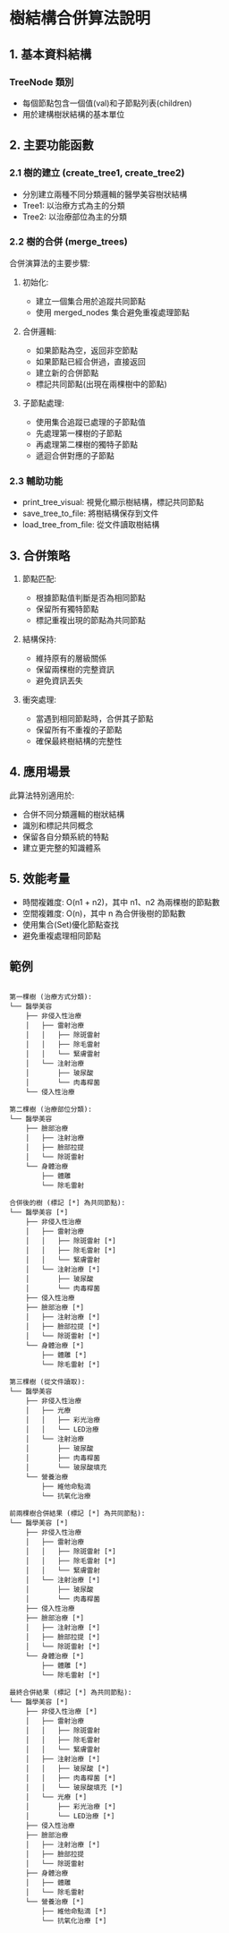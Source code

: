 # 樹結構合併算法說明

## 1. 基本資料結構

### TreeNode 類別
- 每個節點包含一個值(val)和子節點列表(children)
- 用於建構樹狀結構的基本單位

## 2. 主要功能函數

### 2.1 樹的建立 (create_tree1, create_tree2)
- 分別建立兩種不同分類邏輯的醫學美容樹狀結構
- Tree1: 以治療方式為主的分類 
- Tree2: 以治療部位為主的分類

### 2.2 樹的合併 (merge_trees)
合併演算法的主要步驟:

1. 初始化:
   - 建立一個集合用於追蹤共同節點
   - 使用 merged_nodes 集合避免重複處理節點

2. 合併邏輯:
   - 如果節點為空，返回非空節點
   - 如果節點已經合併過，直接返回
   - 建立新的合併節點
   - 標記共同節點(出現在兩棵樹中的節點)

3. 子節點處理:
   - 使用集合追蹤已處理的子節點值
   - 先處理第一棵樹的子節點
   - 再處理第二棵樹的獨特子節點
   - 遞迴合併對應的子節點

### 2.3 輔助功能
- print_tree_visual: 視覺化顯示樹結構，標記共同節點
- save_tree_to_file: 將樹結構保存到文件
- load_tree_from_file: 從文件讀取樹結構

## 3. 合併策略

1. 節點匹配:
   - 根據節點值判斷是否為相同節點
   - 保留所有獨特節點
   - 標記重複出現的節點為共同節點

2. 結構保持:
   - 維持原有的層級關係
   - 保留兩棵樹的完整資訊
   - 避免資訊丟失

3. 衝突處理:
   - 當遇到相同節點時，合併其子節點
   - 保留所有不重複的子節點
   - 確保最終樹結構的完整性

## 4. 應用場景

此算法特別適用於:
- 合併不同分類邏輯的樹狀結構
- 識別和標記共同概念
- 保留各自分類系統的特點
- 建立更完整的知識體系

## 5. 效能考量

- 時間複雜度: O(n1 + n2)，其中 n1、n2 為兩棵樹的節點數
- 空間複雜度: O(n)，其中 n 為合併後樹的節點數
- 使用集合(Set)優化節點查找
- 避免重複處理相同節點


## 範例

```

第一棵樹 (治療方式分類):
└── 醫學美容
    ├── 非侵入性治療
    │   ├── 雷射治療
    │   │   ├── 除斑雷射
    │   │   ├── 除毛雷射
    │   │   └── 緊膚雷射
    │   └── 注射治療
    │       ├── 玻尿酸
    │       └── 肉毒桿菌
    └── 侵入性治療

第二棵樹 (治療部位分類):
└── 醫學美容
    ├── 臉部治療
    │   ├── 注射治療
    │   ├── 臉部拉提
    │   └── 除斑雷射
    └── 身體治療
        ├── 體雕
        └── 除毛雷射

合併後的樹 (標記 [*] 為共同節點):
└── 醫學美容 [*]
    ├── 非侵入性治療
    │   ├── 雷射治療
    │   │   ├── 除斑雷射 [*]
    │   │   ├── 除毛雷射 [*]
    │   │   └── 緊膚雷射
    │   └── 注射治療 [*]
    │       ├── 玻尿酸
    │       └── 肉毒桿菌
    ├── 侵入性治療
    ├── 臉部治療 [*]
    │   ├── 注射治療 [*]
    │   ├── 臉部拉提 [*]
    │   └── 除斑雷射 [*]
    └── 身體治療 [*]
        ├── 體雕 [*]
        └── 除毛雷射 [*]

第三棵樹 (從文件讀取):
└── 醫學美容
    ├── 非侵入性治療
    │   ├── 光療
    │   │   ├── 彩光治療
    │   │   └── LED治療
    │   └── 注射治療
    │       ├── 玻尿酸
    │       ├── 肉毒桿菌
    │       └── 玻尿酸填充
    └── 營養治療
        ├── 維他命點滴
        └── 抗氧化治療

前兩棵樹合併結果 (標記 [*] 為共同節點):
└── 醫學美容 [*]
    ├── 非侵入性治療
    │   ├── 雷射治療
    │   │   ├── 除斑雷射 [*]
    │   │   ├── 除毛雷射 [*]
    │   │   └── 緊膚雷射
    │   └── 注射治療 [*]
    │       ├── 玻尿酸
    │       └── 肉毒桿菌
    ├── 侵入性治療
    ├── 臉部治療 [*]
    │   ├── 注射治療 [*]
    │   ├── 臉部拉提 [*]
    │   └── 除斑雷射 [*]
    └── 身體治療 [*]
        ├── 體雕 [*]
        └── 除毛雷射 [*]

最終合併結果 (標記 [*] 為共同節點):
└── 醫學美容 [*]
    ├── 非侵入性治療 [*]
    │   ├── 雷射治療
    │   │   ├── 除斑雷射
    │   │   ├── 除毛雷射
    │   │   └── 緊膚雷射
    │   ├── 注射治療 [*]
    │   │   ├── 玻尿酸 [*]
    │   │   ├── 肉毒桿菌 [*]
    │   │   └── 玻尿酸填充 [*]
    │   └── 光療 [*]
    │       ├── 彩光治療 [*]
    │       └── LED治療 [*]
    ├── 侵入性治療
    ├── 臉部治療
    │   ├── 注射治療 [*]
    │   ├── 臉部拉提
    │   └── 除斑雷射
    ├── 身體治療
    │   ├── 體雕
    │   └── 除毛雷射
    └── 營養治療 [*]
        ├── 維他命點滴 [*]
        └── 抗氧化治療 [*]
```